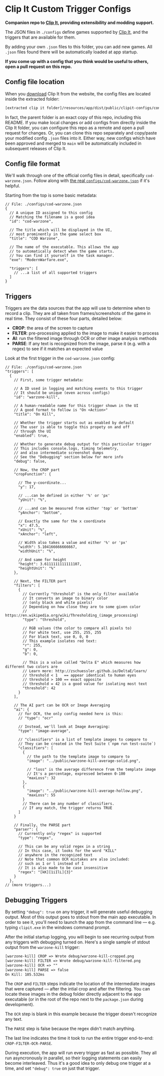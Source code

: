 # Clip It Custom Trigger Configs

**Companion repo to [Clip It](https://hypetrigger.io/clipit), providing extensibility and modding support.**

The JSON files in `./configs` define games supported by [Clip It](https://hypetrigger.io/clipit), and the triggers that are available for them.

By adding your own `.json` files to this folder, you can add new games. All `.json` files found there will be automatically loaded at app startup.

**If you come up with a config that you think would be useful to others, open a pull request on this repo.**

## Config file location

When you [download](https://hypetrigger.io/clipit#download) Clip It from the website, the config files are located inside the extracted folder:

```txt
[extracted clip it folder]/resources/app/dist/public/clipit-configs/configs
```

In fact, the parent folder is an exact copy of this repo, including this README. If you make local changes or add configs from directly inside the Clip It folder, you can configure this repo as a remote and open a pull request for changes. Or, you can clone this repo separately and copy/paste your modified config `.json` files into it. Either way, new configs which have been approved and merged to `main` will be automatically included in subsequent releases of Clip It.

## Config file format

We'll walk through one of the official config files in detail, specifically `cod-warzone.json`. Follow along with [the real `configs/cod-warzone.json`](configs/cod-warzone.json) if it's helpful.

Starting from the top is some basic metadata:

```jsonc
// File: ./configs/cod-warzone.json
{
  // A unique ID assigned to this config
  // Matching the filename is a good idea
  "id": "cod-warzone",

  // The title which will be displayed in the UI,
  // most prominently in the game select box
  "title": "COD Warzone",

  // The name of the executable. This allows the app
  // to automatically detect when the game starts.
  // You can find it yourself in the task manager.
  "exe": "ModernWarfare.exe",

  "triggers": [
    // ...a list of all supported triggers
  ]
}
```

## Triggers

Triggers are the data sources that the app will use to determine when to record a clip. They are all taken from frames/screenshots of the game in real time. They consist of these four parts, detailed below:

- **CROP**: the area of the screen to capture
- **FILTER**: pre-processing applied to the image to make it easier to process
- **AI**: run the filtered image through OCR or other image analysis methods
- **PARSE**: If any text is recognized from the image, parse it (e.g. with a regex) to see if it matches an expected value

Look at the first trigger in the `cod-warzone.json` config:

```jsonc
// File: ./configs/cod-warzone.json
"triggers": [
  {
    // First, some trigger metadata:

    // A ID used in logging and matching events to this trigger
    // It should be unique (even across configs)
    "id": "warzone-kill",

    // A human-readable name for this trigger shown in the UI
    // A good format to follow is "On <Action>"
    "title": "On Kill",

    // Whether the trigger starts out as enabled by default
    // The user is able to toggle this propety on and off
    // through the UI
    "enabled": true,

    // Whether to generate debug output for this particular trigger
    // This includes console.logs, timing telemetry,
    // and also intermediate screenshot dumps
    // See the "Debugging" section below for more info
    "debug": false,

    // Now, the CROP part
    "cropFunction": {
      
      // The y-coordinate...
      "y": 17,

      // ...can be defined in either '%' or 'px'
      "yUnit": "%", 

      // ...and can be measured from either 'top' or 'bottom'
      "yAnchor": "bottom", 

      // Exactly the same for the x coordinate
      "x": 47.5,
      "xUnit": "%",
      "xAnchor": "left",

      // Width also takes a value and either '%' or 'px'
      "width": 5.104166666666667,
      "widthUnit": "%",

      // And same for height
      "height": 3.6111111111111107,
      "heightUnit": "%"
    },

    // Next, the FILTER part
    "filters": [
      {
        // Currently "threshold" is the only filter available
        // It converts an image to binary color
        // (only black and white pixels)
        // Depending on how close they are to some given color
        // https://en.wikipedia.org/wiki/Thresholding_(image_processing)
        "type": "threshold",

        // RGB values (the color to compare all pixels to)
        // For white text, use 255, 255, 255
        // For black text, use 0, 0, 0
        // This example isolates red text:
        "r": 255,
        "g": 0,
        "b": 0,

        // This is a value called "Delta E" which measures how different two colors are
        // Learn more: http://zschuessler.github.io/DeltaE/learn/
        // threshold < 1   == appear identical to human eyes
        // threshold > 100 == exact opposite
        // threshold = 42 is a good value for isolating most text
        "threshold": 42
      }
    ],

    // The AI part can be OCR or Image Averaging
    "ai": {
      // for OCR, the only config needed here is this:
      // "type": "ocr"

      // Instead, we'll look at Image Averaging:
      "type": "image-average",

      // "classifiers" is a list of template images to compare to
      // They can be created in the Test Suite (`npm run test-suite`)
      "classifiers": [
        {
          // the path to the template image to compare to
          "image": "../public/warzone-kill-average-solid.png",

          // "loss" is the average difference from the template image
          // It's a percentage, expressed between 0-100
          "maxLoss": 32
        },
        {
          "image": "../public/warzone-kill-average-hollow.png",
          "maxLoss": 55
        }
        // There can be any number of classifiers.
        // If any match, the trigger returns TRUE
      ]
    }

    // Finally, the PARSE part
    "parser": {
      // Currently only "regex" is supported
      "type": "regex",

      // This can be any valid regex in a string
      // In this case, it looks for the word "KILL"
      // anywhere in the recognized text
      // Note that common OCR mistakes are also included:
      // such as 1 or l instead of I
      // It is also made to be case insensitive
      "regex": "[kK][1iIlL]{3}"
    }
  },
// (more triggers...) 
```

## Debugging Triggers

By setting `"debug": true` on any trigger, it will generate useful debugging output. Most of this output goes to stdout from the main app executable. In order to see it, you'll need to launch the app from the command line — e.g. typing `clipit.exe` in the windows command prompt.

After the initial startup logging, you will begin to see recurring output from any triggers with debugging turned on. Here's a single sample of stdout output from the `warzone-kill` trigger:

```txt
[warzone-kill] CROP => Wrote debug/warzone-kill-cropped.png
[warzone-kill] FILTER => Wrote debug/warzone-kill-filtered.png
[warzone-kill] OCR => ""
[warzone-kill] PARSE => false
On Kill: 105.532ms
```

The `CROP` and `FILTER` steps indicate the location of the intermediate images that were captured — after the intial crop and after the filtering. You can locate these images in the debug folder directly adjacent to the app executable (or in the root of the repo next to the `package.json` during development).

The `OCR` step is blank in this example because the trigger doesn't recognize any text.

The `PARSE` step is false because the regex didn't match anything.

The last line indicates the time it took to run the entire trigger end-to-end: `CROP-FILTER-OCR-PARSE`. 

During execution, the app will run every trigger as fast as possible. They all run asyncronously in parallel, so their logging statements can easily become interleaved. Thus it's a good idea to only debug one trigger at a time, and set `"debug": true` on just that trigger.
